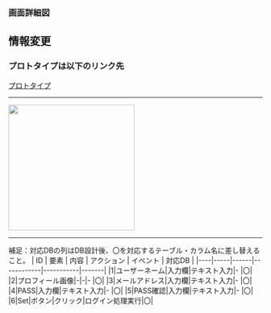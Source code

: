 ### 画面詳細図
## 情報変更
### プロトタイプは以下のリンク先
[プロトタイプ](https://www.figma.com/file/YLXi0XXJfyq6239uKAU8LF/cyclinger?node-id=103%3A548)
*****
<img src="./image/.png" width="250">

*****

補足：対応DBの列はDB設計後、〇を対応するテーブル・カラム名に差し替えること。
| ID | 要素 | 内容 | アクション | イベント | 対応DB |
|----|-----|------|------------|-----------|-------|
|1|ユーザーネーム|入力欄|テキスト入力|-       |〇|
|2|プロフィール画像|-|-|-       |〇|
|3|メールアドレス|入力欄|テキスト入力|-       |〇|
|4|PASS|入力欄|テキスト入力|-       |〇|
|5|PASS確認|入力欄|テキスト入力|-       |〇|
|6|Set|ボタン|クリック|ログイン処理実行|〇|

